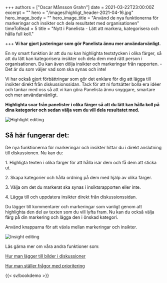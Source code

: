 +++
authors = ["Oscar Månsson Grahn"]
date = 2021-03-22T23:00:00Z
excerpt = ""
hero = "/images/highligt_header-2021-04-16.jpg"
hero_image_body = ""
hero_image_title = "Använd de nya funktionerna för markeringar och insikter och dela resultatet med organisationen"
timeToRead = 5
title = "Nytt i Panelista - Lätt att markera, kategorisera och hålla full koll."

+++
**Vi har gjort justeringar som gör Panelista ännu mer användarvänligt.**

En ny smart funktion är att du nu kan highlighta textstycken i olika färger, så att du lätt kan kategorisera insikter och dela dem med rätt person i organisationen. Du kan även dölja insikter och markeringar från rapporten. - Det är du som väljer vad som ska synas och inte!

Vi har också gjort förbättringar som gör det enklare för dig att lägga till insikter direkt från diskussionssidan. Tack för att ni fortsätter bolla era idéer och tankar med oss så att vi kan göra Panelista ännu snyggare, smartare och mer användarvänligt.

  
**Highlighta svar från panelister i olika färger så att du lätt kan hålla koll på dina kategorier och sedan välja vem du vill dela resultatet med.**

<div class="Image__Small"> <img src="/images/2021-03-23-15-52-10-2021-03-23.gif" alt="Highlight editing" /> </div>

## **Så här fungerar det:**

De nya funktionerna för markeringar och insikter hittar du i direkt anslutning till diskussionen. Nu kan du:

1\. Highligta texten i olika färger för att hålla isär dem och få dem att sticka ut. 

2\. Skapa kategorier och hålla ordning på dem med hjälp av olika färger.

3\. Välja om det du markerat ska synas i insiktsrapporten eller inte.

4\. Lägga till och uppdatera insikter direkt från diskussionssidan.

Du lägger till kommentarer och markeringar som vanligt genom att highlighta den del av texten som du vill lyfta fram. Nu kan du också välja färg på din markering och lägga den i önskad kategori.

  
Använd knapparna för att växla mellan markeringar och insikter.

  
<div class="Image__Small"> <img src="/images/2021-03-23-15-55-00-2021-03-23.gif" alt="Insight editing" /> </div>

Läs gärna mer om våra andra funktioner som:

[Hur man lägger till bilder i diskussioner](https://articles.panelista.com/sv/ny-funktion-i-panelista-svara-med-bild/)

[Hur man ställer frågor med prioritering](https://articles.panelista.com/sv/nu-lanserar-vi-stod-for-prioriteringar-i-panelista/)

{{< sv/bookdemo >}}